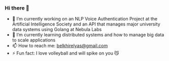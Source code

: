 ### Hi there 👋

- 🔭 I’m currently working on an NLP Voice Authentication Project at the Artificial Intelligence Society and an API that manages major university data systems using Golang at Nebula Labs
- 🌱 I’m currently learning distributed systems and how to manage big data to scale applications
- 📫 How to reach me: belkhirelyas@gmail.com
- ⚡ Fun fact: I love volleyball and will spike on you 😼

